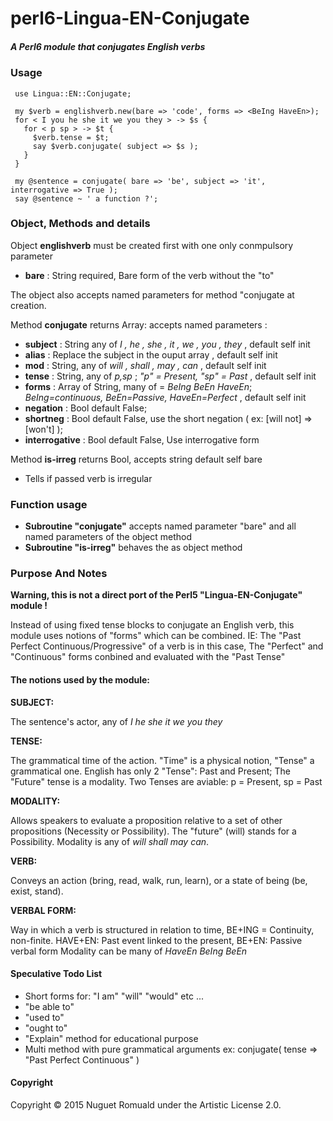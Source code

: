 # perl6-Lingua-EN-Conjugate

##### A Perl6 module that conjugates English verbs

### Usage

     use Lingua::EN::Conjugate;

     my $verb = englishverb.new(bare => 'code', forms => <BeIng HaveEn>);
     for < I you he she it we you they > -> $s {
       for < p sp > -> $t {
         $verb.tense = $t;
         say $verb.conjugate( subject => $s );
       }
     }
     
     my @sentence = conjugate( bare => 'be', subject => 'it', interrogative => True );
     say @sentence ~ ' a function ?';
     
### Object, Methods and details

Object **englishverb** must be created first with one only conmpulsory parameter 
- **bare**          : String required, Bare form of the verb without the "to"
  
The object also accepts named parameters for method "conjugate at creation.

Method **conjugate** returns Array: accepts named parameters :
- **subject**       : String any of *I , he , she , it , we , you , they* , default self init
- **alias**         : Replace the subject in the ouput array , default self init
- **mod**           : String, any of *will , shall , may , can* , default self init
- **tense**         : String, any of *p,sp* ; *"p" = Present, "sp" = Past* , default self init
- **forms**         : Array of String, many of = *BeIng BeEn HaveEn*;   *BeIng=continuous,  BeEn=Passive, HaveEn=Perfect* , default self init
- **negation**      : Bool default False;
- **shortneg**      : Bool default False, use the short negation ( ex: [will not] => [won't] );
- **interrogative** : Bool default False, Use interrogative form


Method **is-irreg** returns Bool, accepts string default self bare
- Tells if passed verb is irregular


### Function usage
- **Subroutine "conjugate"** accepts named parameter "bare" and all named parameters of the object method
- **Subroutine "is-irreg"** behaves the as object method


### Purpose And Notes

 **Warning, this is not a direct port of the Perl5 "Lingua-EN-Conjugate" module !**

 Instead of using fixed tense blocks to conjugate an English verb, this module uses notions of "forms" which can be combined.
 IE: The "Past Perfect Continuous/Progressive" of a verb is in this case, The "Perfect" and "Continuous" forms conbined and evaluated with the "Past Tense"

#### The notions used by the module:
 
 **SUBJECT:**
 
 The sentence's actor, any of *I he she it we you they*
 
 
 
 **TENSE:**
 
 The grammatical time of the action. "Time" is a physical notion, "Tense" a grammatical one. English has only 2 "Tense": Past and Present; The "Future" tense is a modality.
 Two Tenses are aviable: p = Present, sp = Past
 
 
 
 **MODALITY:**
 
 Allows speakers to evaluate a proposition relative to a set of other propositions (Necessity or Possibility). The "future" (will) stands for a Possibility.
 Modality is any of *will shall may can*.
 
 
 
 **VERB:**
 
 Conveys an action (bring, read, walk, run, learn), or a state of being (be, exist, stand).
 
 
 
 **VERBAL FORM:**
 
 Way in which a verb is structured in relation to time, BE+ING = Continuity, non-finite. HAVE+EN: Past event linked to the present, BE+EN: Passive verbal form
 Modality can be many of *HaveEn BeIng BeEn*



#### Speculative Todo List

- Short forms for: "I am" "will" "would" etc ...
- "be able to"
- "used to"
- "ought to"
- "Explain" method for educational purpose
- Multi method with pure grammatical arguments ex: conjugate( tense => "Past Perfect Continuous" )

#### Copyright

Copyright © 2015 Nuguet Romuald under the Artistic License 2.0.

